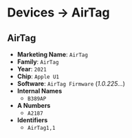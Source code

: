 # Devices → AirTag

## AirTag
- **Marketing Name**: `AirTag`
- **Family**: `AirTag`
- **Year**: `2021`
- **Chip**: `Apple U1`
- **Software**: `AirTag Firmware` (_1.0.225..._)
- **Internal Names**
  -  `B389AP`
- **A Numbers**
  -  `A2187`
- **Identifiers**
  -  `AirTag1,1`
